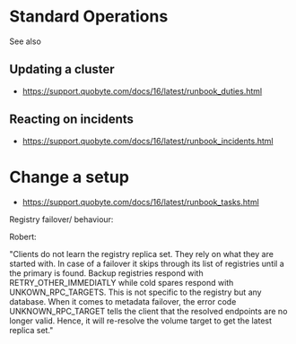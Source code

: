# Standard Operations

See also 

## Updating a cluster
* https://support.quobyte.com/docs/16/latest/runbook_duties.html

## Reacting on incidents
* https://support.quobyte.com/docs/16/latest/runbook_incidents.html

# Change a setup
* https://support.quobyte.com/docs/16/latest/runbook_tasks.html

Registry failover/ behaviour:

Robert:

"Clients do not learn the registry replica set. They rely on what they are started with. In case of a failover it skips through its list of registries until a the primary is found. Backup registries respond with RETRY_OTHER_IMMEDIATLY while cold spares respond with UNKOWN_RPC_TARGETS. This is not specific to the registry but any database. When it comes to metadata failover, the error code UNKNOWN_RPC_TARGET tells the client that the resolved endpoints are no longer valid. Hence, it will re-resolve the volume target to get the latest replica set."


